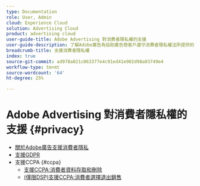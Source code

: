 ```yaml
---
type: Documentation
role: User, Admin
cloud: Experience Cloud
solution: Advertising Cloud
product: advertising cloud
user-guide-title: Adobe Advertising 對消費者隱私權的支援
user-guide-description: 了解Adobe廣告為協助廣告商客戶遵守消費者隱私權法所提供的安全性和隱私權控制。
breadcrumb-title: 支援消費者隱私權
index: true
source-git-commit: ad978a021c063377e4c91ed41e902d98a03749e4
workflow-type: tm+mt
source-wordcount: '64'
ht-degree: 25%

---
```



# Adobe Advertising 對消費者隱私權的支援 {#privacy}

+ [關於Adobe廣告支援消費者隱私](/help/privacy/home.md)
+ [支援GDPR](/help/privacy/ad-cloud-gdpr.md)
+ 支援CCPA {#ccpa}
   + [支援CCPA:消費者資料存取和刪除](/help/privacy/ad-cloud-ccpa-access-delete.md)
   + [(僅限DSP)支援CCPA:消費者選擇退出銷售](/help/privacy/ad-cloud-ccpa-opt-out-of-sale.md)
